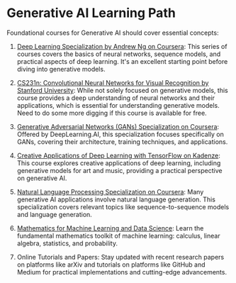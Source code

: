 # Generative AI Learning Path

Foundational courses for Generative AI should cover essential concepts:

1. [Deep Learning Specialization by Andrew Ng on Coursera](https://www.coursera.org/specializations/deep-learning?): This series of courses covers the basics of neural networks, sequence models, and practical aspects of deep learning. It's an excellent starting point before diving into generative models.

1. [CS231n: Convolutional Neural Networks for Visual Recognition by Stanford University](https://cs231n.stanford.edu/): While not solely focused on generative models, this course provides a deep understanding of neural networks and their applications, which is essential for understanding generative models. Need to do some more digging if this course is available for free.

1. [Generative Adversarial Networks (GANs) Specialization on Coursera](https://www.coursera.org/specializations/generative-adversarial-networks-gans): Offered by DeepLearning.AI, this specialization focuses specifically on GANs, covering their architecture, training techniques, and applications.


1. [Creative Applications of Deep Learning with TensorFlow on Kadenze](https://www.kadenze.com/courses/creative-applications-of-deep-learning-with-tensorflow-i/info): This course explores creative applications of deep learning, including generative models for art and music, providing a practical perspective on generative AI.

1. [Natural Language Processing Specialization on Coursera](https://www.coursera.org/specializations/natural-language-processing): Many generative AI applications involve natural language generation. This specialization covers relevant topics like sequence-to-sequence models and language generation.

1. [Mathematics for Machine Learning and Data Science](https://www.coursera.org/specializations/mathematics-for-machine-learning-and-data-science?): Learn the fundamental mathematics toolkit of machine learning: calculus, linear algebra, statistics, and probability.

1. Online Tutorials and Papers: Stay updated with recent research papers on platforms like arXiv and tutorials on platforms like GitHub and Medium for practical implementations and cutting-edge advancements.


